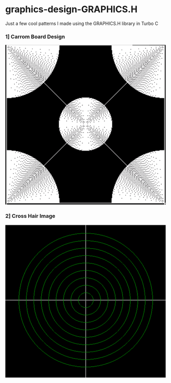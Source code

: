 # graphics-design-GRAPHICS.H
Just a few cool patterns I made using the GRAPHICS.H library in Turbo C

### 1] Carrom Board Design

![](CarromBoard.png)

### 2] Cross Hair Image

![](CrossHair.png)
